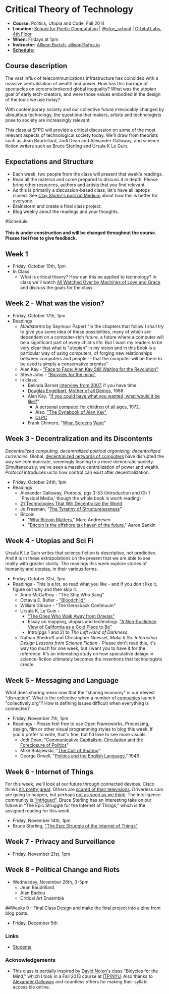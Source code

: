 # Critical Theory of Technology

* **Course:** Politics, Utopia and Code, Fall 2014
* **Location:** [School for Poetic Computation](http://sfpc.io/) | [@sfpc_school](https://twitter.com/sfpc_school) | [Orbital Labs, 4th Floor](http://orbitalnyc.com/)
* **When:** Fridays at 1pm
* **Instructor:** [Allison Burtch](http://allisonburtch.net), [allison@sfpc.io](mailto:allison@sfpc.io)
* **[Schedule:](https://github.com/allisonburtch/Critical-Theory-of-Technology/blob/master/syllabus.md#schedule)**

## Course description

The vast influx of telecommunications infrastructure has coincided with a massive centralization of wealth and power. How has this barrage of spectacles on screens brokered global inequality? What was the utopian goal of early tech-creators, and were those values embodied in the design of the tools we use today? 

With contemporary society and our collective future irrevocably changed by ubiquitous technology, the questions that makers, artists and technologists pose to society are increasingly relevant. 

This class at SFPC will provide a critical discussion on some of the most relevant aspects of technological society today. We'll draw from theorists such as Jean Baudrillard, Jodi Dean and Alexander Galloway, and science fiction writers such as Bruce Sterling and Ursula K Le Guin. 

## Expectations and Structure

* Each week, two people from the class will present that week's readings. 
* Read all the material and come prepared to discuss it in depth. Please bring other resources, authors and artists that you find relevant.
* As this is primarily a discussion-based class, let's have all laptops closed. See [Clay Shirky's post on Medium](https://medium.com/@cshirky/why-i-just-asked-my-students-to-put-their-laptops-away-7f5f7c50f368) about how this is better for everyone.
* Brainstorm and create a final class project.
* Blog weekly about the readings and your thoughts.

#Schedule
#### This is under construction and will be changed throughout the course. Please feel free to give feedback.
## Week 1
* Friday, October 10th, 1pm
* In Class
	* What is critical theory? How can this be applied to technology? In class we'll watch [All Watched Over by Machines of Love and Grace](https://vimeo.com/38724174) and discuss the goals for the class.

## Week 2 - What was the vision?
* Friday, October 17th, 1pm
* Readings 
	* _Mindstorms_ by Seymour Papert
		"In the chapters that follow I shall try to give you some idea of these possibilities, many of which are dependent on a computer-rich future, a future where a computer will be a significant part of every child's life. But I want my readers to be very clear that what is "utopian" in my vision and in this book is a particular way of using computers, of forging new relationships between computers and people -- that the computer will be there to be used is simply a conservative premise"
	* Alan Kay - ["Face to Face: Alan Kay Still Waiting for the Revolution"](http://www.scholastic.com/browse/article.jsp?id=5)
	* Steve Jobs - ["Bicycles for the mind"](http://www.youtube.com/watch?v=ob_GX50Za6c) 
	* In class:
		* Belinda Barnet [interview from 2007](http://web.archive.org/web/20120206001457/http://www.framejournal.net/interview/14/belinda-barnet), if you have time.
		* [Douglas Engelbart](https://en.wikipedia.org/wiki/The_Mother_of_All_Demos), [Mother of all Demos](http://web.archive.org/web/20120206001457/http://www.framejournal.net/interview/14/belinda-barnet), 1968
		* Alan Kay, "[If you could have what you wanted, what would it be like?](https://www.youtube.com/watch?v=r36NNGzNvjo)" 
			* [A personal computer for children of all ages](http://history-computer.com/Library/Kay72.pdf), 1972. 
			* Also: ["The Dynabook of Alan Kay"](http://history-computer.com/ModernComputer/Personal/Dynabook.html)
			* [OLPC](http://www.technologyreview.com/news/506466/given-tablets-but-no-teachers-ethiopian-children-teach-themselves/)
		* Frank Chimero, "[What Screens Want](http://frankchimero.com/talks/what-screens-want/transcript/)"

## Week 3 - Decentralization and its Discontents
<em>Decentralized computing, decentralized political organizing, decentralized currencies.</em>
Global, [decentralized networds of computers](http://www.nytimes.com/2013/06/09/opinion/sunday/fixing-the-digital-economy.html) have disrupted the way we communicate, seemingly leading to a more democratic society. Simultaneously, we've seen a massive centralization of power and wealth. _Protocol_ introduces us to how control can exist after decentralization.
* Friday, October 24th, 1pm
* Readings
	* Alexander Galloway, _Protocol_, pgs 3-53 (Introduction and Ch 1 'Physical Media,' though the whole book is worth reading)
	* [21 Technologies That Will Decentralize the World](http://www.shareable.net/blog/21-technologies-that-will-decentralize-the-world)
	* Jo Freeman, "[The Tyranny of Structurelessness](http://www.historyisaweapon.com/defcon1/tyrstruct.html)"
	* Bitcoin
		- "[Why Bitcoin Matters](http://dealbook.nytimes.com/2014/01/21/why-bitcoin-matters/)," Marc Andreesen
		- "[Bitcoin is the offshore tax haven of the future](http://www.dailydot.com/business/bitcoin-offshore-tax-haven/)," Aaron Sankin 

## Week 4 - Utopias and Sci Fi
Ursula K Le Guin writes that science fiction is descriptive, not predictive. And it is in these extrapolations on the present that we are able to see reality with greater clarity. The readings this week explore stories of humanity and utopias, in their various forms.
* Friday, October 31st, 1pm
* Readings - This is a lot, so read what you like -  and if you don't like it, figure out why and then skip it. 
	* Anne McCaffrey - "The Ship Who Sang"
	* Octavia E. Butler - ["Bloodchild"](http://www.baenebooks.com/chapters/9781625791191/9781625791191___1.htm)
	* William Gibson - "The Gernsback Continuum"
	* Ursula K. Le Guin - 
		* ["The Ones Who Walk Away from Omelas"](http://www-rohan.sdsu.edu/faculty/dunnweb/rprnts.omelas.pdf)
		* Essay on mapping, utopias and technology. ["A Non-Euclidean View of California as a Cold Place to Be"](http://theanarchistlibrary.org/library/ursula-k-le-guin-a-non-euclidean-view-of-california-as-a-cold-place-to-be)
		* Intro(pgs 1 and 2) to _The Left Hand of Darkness_
	* Nathan Shedroff and Christopher Noessel, _Make It So: Interaction Design Lessons from Science Fiction_ - Please don't read this, it's way too much for one week, but I want you to have it for the reference. It's an interesting study on how speculative design in science-fiction ultimately becomes the inventions that technologists create. 

	
## Week 5 - Messaging and Language
What does sharing mean now that the "sharing economy" is our newest "disruption". What is the collective when a number of [companies](http://gawker.com/please-dont-be-cynical-about-this-new-sites-huge-corpor-1643306161) launch "collectively.org"? How is defining issues difficult when everything is connected?

* Friday, November 7th, 1pm
* Readings - Please feel free to use Open Frameworks, Processing, design, film or other visual programming styles to blog this week. If you'd prefer to write, that's fine, but I'd love to see more visuals.
	* Jodi Dean, "[Communicative Capitalism: Circulation and the Foreclosure of Politics](http://commonconf.files.wordpress.com/2010/09/proofs-of-tech-fetish.pdf)"
	* Mike Bulajewski, "[The Cult of Sharing](http://www.mrteacup.org/post/the-cult-of-sharing.html)"
	* George Orwell, "[Politics and the English Language](https://www.mtholyoke.edu/acad/intrel/orwell46.htm)," 1946 


## Week 6 - Internet of Things
For this week, we’ll look at our future through connected devices. Cisco thinks [it’s pretty great](http://share.cisco.com/internet-of-things.html). Others are [scared of their televisions](http://www.brennancenter.org/analysis/im-terrified-my-new-tv-why-im-scared-turn-thing#). Driverless cars are going to happen, but perhaps [not as soon as we think](http://www.technologyreview.com/featuredstory/520431/driverless-cars-are-further-away-than-you-think/). The intelligence community is [“intrigued"](http://www.informationweek.com/government/big-data-analytics/internet-of-things-intrigues-intelligence-community/d/d-id/1316025). Bruce Sterling has an interesting take on our future in “The Epic Struggle for the Internet of Things,” which is the assigned reading for this week. 

* Friday, November 14th, 1pm
* Bruce Sterling, ["The Epic Struggle of the Internet of Things"](http://www.strelka.com/en/press/books/the-epic-struggle-for-the-internet-of-things)


## Week 7 - Privacy and Surveillance
* Friday, November 21st, 1pm

## Week 8 - Political Change and Riots
* Wednesday, November 26th, 3-5pm 
	* Jean Baudrillard
	* Alan Badiou
	* Critical Art Ensemble

##Weeks 9 - Final Class
Design and make the final project into a zine from blog posts. 
* Friday, December 5th

### Links
* [Students](https://github.com/allisonburtch/Critical-Theory-of-Technology#students-blogs)

### Acknowledgements
* This class is partially inspired by [David Nolen](https://swannodette.github.io/)'s class "Bicycles for the Mind," which I took in a Fall 2013 course at [ITP/NYU](http://itp.nyu.edu/itp/). Also thanks to [Alexander Galloway](http://cultureandcommunication.org/galloway/2010fall-Politics_of_Code_syllabus.pdf) and countless others for making their syllabi accessible online. 


